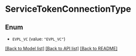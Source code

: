 # ServiceTokenConnectionType

## Enum


* `EVPL_VC` (value: `"EVPL_VC"`)


[[Back to Model list]](../README.md#documentation-for-models) [[Back to API list]](../README.md#documentation-for-api-endpoints) [[Back to README]](../README.md)



